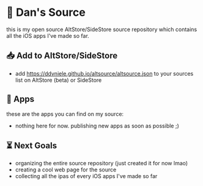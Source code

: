 # 📂 Dan's Source
this is my open source AltStore/SideStore source repository which contains all the iOS apps I've made so far.

## 📥 Add to AltStore/SideStore
- add https://ddvniele.github.io/altsource/altsource.json to your sources list on AltStore (beta) or SideStore

## 🔖 Apps
these are the apps you can find on my source:
- nothing here for now. publishing new apps as soon as possible ;)

## ⏳ Next Goals
- organizing the entire source repository (just created it for now lmao)
- creating a cool web page for the source
- collecting all the ipas of every iOS apps I've made so far